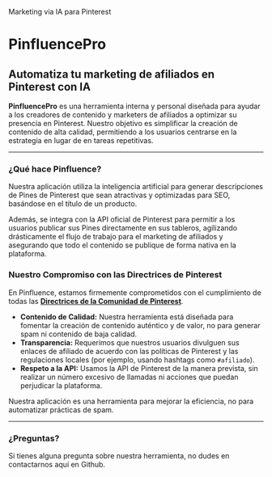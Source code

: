 
Marketing via IA para Pinterest 
# PinfluencePro 

## Automatiza tu marketing de afiliados en Pinterest con IA

**PinfluencePro** es una herramienta interna y personal diseñada para ayudar a los creadores de contenido y marketers de afiliados a optimizar su presencia en Pinterest. Nuestro objetivo es simplificar la creación de contenido de alta calidad, permitiendo a los usuarios centrarse en la estrategia en lugar de en tareas repetitivas.

---

### ¿Qué hace Pinfluence?

Nuestra aplicación utiliza la inteligencia artificial para generar descripciones de Pines de Pinterest que sean atractivas y optimizadas para SEO, basándose en el título de un producto.

Además, se integra con la API oficial de Pinterest para permitir a los usuarios publicar sus Pines directamente en sus tableros, agilizando drásticamente el flujo de trabajo para el marketing de afiliados y asegurando que todo el contenido se publique de forma nativa en la plataforma.

### Nuestro Compromiso con las Directrices de Pinterest

En Pinfluence, estamos firmemente comprometidos con el cumplimiento de todas las **[Directrices de la Comunidad de Pinterest](https://policy.pinterest.com/es/community-guidelines)**.

*   **Contenido de Calidad:** Nuestra herramienta está diseñada para fomentar la creación de contenido auténtico y de valor, no para generar spam ni contenido de baja calidad.
*   **Transparencia:** Requerimos que nuestros usuarios divulguen sus enlaces de afiliado de acuerdo con las políticas de Pinterest y las regulaciones locales (por ejemplo, usando hashtags como `#afiliado`).
*   **Respeto a la API:** Usamos la API de Pinterest de la manera prevista, sin realizar un número excesivo de llamadas ni acciones que puedan perjudicar la plataforma.

Nuestra aplicación es una herramienta para mejorar la eficiencia, no para automatizar prácticas de spam.

---

### ¿Preguntas?

Si tienes alguna pregunta sobre nuestra herramienta, no dudes en contactarnos aquí en Github. 

